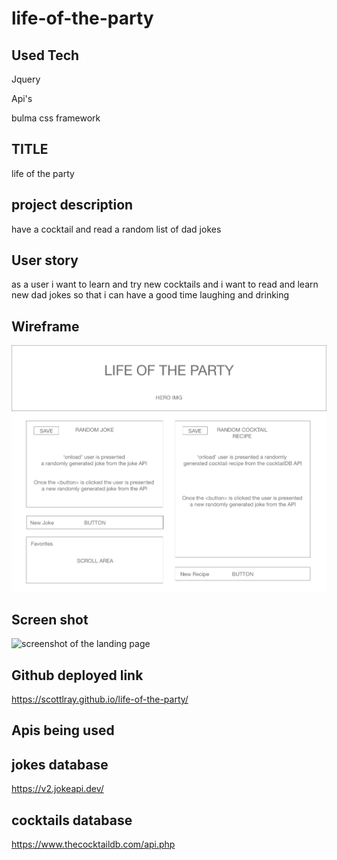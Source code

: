 # life-of-the-party


## Used Tech
Jquery

Api's

bulma css framework


## TITLE

life of the party

## project description

have a cocktail and read a random list of dad jokes


## User story

as a user
i want to learn and try new cocktails
and i want to read and learn new dad jokes 
so that i can have a good time laughing and drinking

## Wireframe

![the wireframe for the project](https://github.com/ScottLRay/life-of-the-party/blob/main/assest/img/Cocktail%20Gen.jpg)



## Screen shot 

![screenshot of the landing page]()

## Github deployed link
https://scottlray.github.io/life-of-the-party/


## Apis being used
## jokes database
https://v2.jokeapi.dev/

## cocktails database
https://www.thecocktaildb.com/api.php
